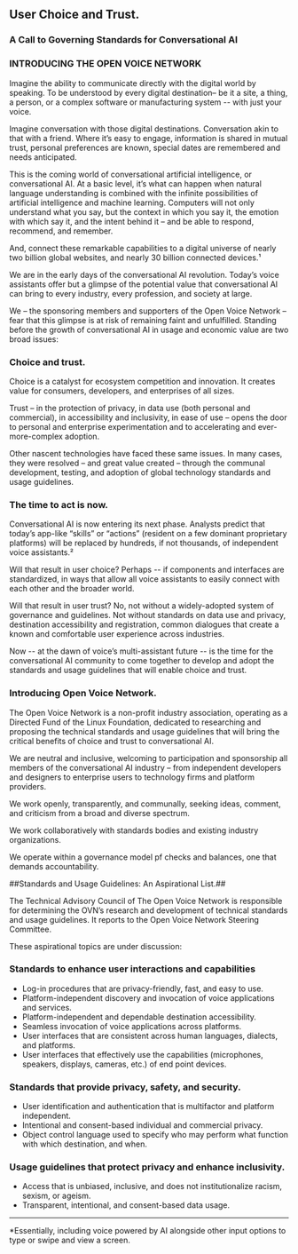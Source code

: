 ## User Choice and Trust.
### A Call to Governing Standards for Conversational AI

### INTRODUCING THE OPEN VOICE NETWORK

Imagine the ability to communicate directly with the digital world by speaking.  To be understood by  every digital destination– be it a site, a thing, a person, or a complex software or manufacturing system --  with just your voice.

Imagine conversation with those digital destinations.  Conversation akin to that with a friend.  Where it’s easy to engage, information is shared in mutual trust,  personal preferences are known, special dates are remembered and needs anticipated.

This is the coming world of conversational artificial intelligence, or conversational AI.    At a basic level, it’s what can happen when natural language understanding is combined with the infinite possibilities of artificial intelligence and machine learning.   Computers will not only understand what you say, but the context in which you say it, the emotion with which say it, and the intent behind it – and be able to respond, recommend, and remember. 

And, connect these remarkable capabilities to a digital universe of nearly two billion global websites, and nearly 30 billion connected devices.¹

We are in the early days of the conversational AI revolution.  Today’s voice assistants offer but a glimpse of the potential value that conversational AI can bring to every industry, every profession, and society at large.

We – the sponsoring members and supporters of the Open Voice Network – fear that this glimpse is at risk of remaining faint and unfulfilled.   Standing before the growth of conversational AI in usage and economic value are two broad issues: 

### Choice and trust.

Choice is a catalyst for ecosystem competition and innovation.  It creates value for consumers, developers, and enterprises of all sizes.  

Trust – in the protection of privacy, in data use (both personal and commercial), in accessibility and inclusivity, in ease of use  – opens the door to personal and enterprise experimentation and to accelerating and ever-more-complex adoption.

Other nascent technologies have faced these same issues.  In many cases, they were resolved – and great value created – through the communal development, testing, and adoption of global technology standards and usage guidelines. 

### The time to act is now.  

Conversational AI is now entering its next phase.  Analysts predict that today’s app-like “skills” or “actions” (resident on a few dominant proprietary platforms) will be replaced by hundreds, if not thousands, of independent voice assistants.²

Will that result in user choice?  Perhaps -- if components and interfaces are standardized, in ways that allow all voice assistants to easily connect with each other and the broader world. 

Will that result in user trust?  No, not without a widely-adopted system of governance and guidelines.  Not without  standards on data use and privacy, destination accessibility and registration, common dialogues that create a known and comfortable user experience across industries.

Now -- at the dawn of voice’s multi-assistant future -- is the time for the conversational AI community to come together to develop and adopt the standards and usage guidelines that will enable choice and trust.  

### Introducing Open Voice Network.

The Open Voice Network is a non-profit industry association, operating as a Directed Fund of the Linux Foundation, dedicated to researching and proposing the technical standards and usage guidelines that will bring the critical benefits of choice and trust to conversational AI.

We are neutral and inclusive, welcoming to participation and sponsorship all members of the conversational AI industry – from independent developers and designers to enterprise users to technology firms and platform providers.

We work openly, transparently, and communally, seeking ideas, comment, and criticism from a broad and diverse spectrum.

We work collaboratively with standards bodies and existing industry organizations.

We operate within a governance model pf checks and balances, one that demands accountability.

##Standards and Usage Guidelines: An Aspirational List.##

The Technical Advisory Council of The Open Voice Network is responsible for determining the OVN’s research and development of technical standards and usage guidelines.  It reports to the Open Voice Network Steering Committee.

These aspirational topics are under discussion: 

### Standards to enhance user interactions and capabilities

- Log-in procedures that are privacy-friendly, fast, and easy to use.
- Platform-independent discovery and invocation of voice applications and services.
- Platform-independent and dependable destination accessibility. 
- Seamless invocation of voice applications across platforms.
- User interfaces that are consistent across human languages, dialects, and platforms.
- User interfaces that effectively use the capabilities (microphones, speakers, displays, cameras, etc.) of end point devices. 

### Standards that provide privacy, safety, and security.

-	User identification and authentication that is multifactor and platform independent.
-	Intentional and consent-based individual and commercial privacy. 
- Object control language used to specify who may perform what function with which destination, and when.

### Usage guidelines that protect privacy and enhance inclusivity.

- Access that is unbiased, inclusive, and does not institutionalize racism, sexism, or ageism.
- Transparent, intentional, and consent-based data usage.
_________________________
*Essentially, including voice powered by AI alongside other input options to type or swipe and view a screen.

###

